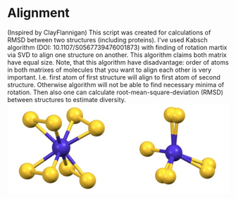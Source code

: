 # Alignment 
(Inspired by ClayFlannigan)
This script was created for calculations of RMSD between two structures (including proteins).
I've used Kabsch algorithm (DOI: 10.1107/S0567739476001873) with finding of rotation martix via SVD to align one structure on another. This algorithm claims both matrix have equal size.
Note, that this algorithm have disadvantage: order of atoms in both matrixes of molecules that you want to align each other is very important. I.e. first atom of first structure will align to first atom of second structure. Otherwise algorithm will not be able to find necessary minima of rotation. Then also one can calculate root-mean-square-deviation (RMSD) between structures to estimate diversity. 
![alt text](https://github.com/bokertof/alignment/blob/master/20190606_141030.jpg?raw=true)
